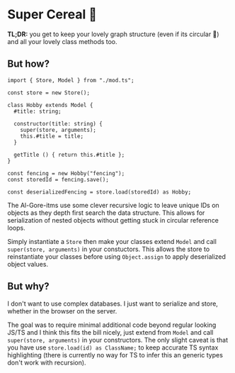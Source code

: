 # Super Cereal 🥣

**TL;DR:** you get to keep your lovely graph structure (even if its circular 🤯) and all your lovely class methods too.

## But how?

```
import { Store, Model } from "./mod.ts";

const store = new Store();

class Hobby extends Model {
  #title: string;
  
  constructor(title: string) {
    super(store, arguments);
    this.#title = title;
  }

  getTitle () { return this.#title };
}

const fencing = new Hobby("fencing");
const storedId = fencing.save();

const deserializedFencing = store.load(storedId) as Hobby;
```

The Al-Gore-itms use some clever recursive logic to leave unique IDs on objects as they depth first search the data structure. This allows for serialization of nested objects without getting stuck in circular reference loops.

Simply instantiate a `Store` then make your classes extend `Model` and call `super(store, arguments)` in your constuctors. This allows the store to reinstantiate your classes before  using `Object.assign` to apply deserialized object values.

## But why?

I don't want to use complex databases. I just want to serialize and store, whether in the browser on the server. 

The goal was to require minimal additional code beyond regular looking JS/TS and I think this fits the bill nicely, just extend from `Model` and call `super(store, arguments)` in your constructors. The only slight caveat is that you have use `store.load(id) as ClassName;` to keep accurate TS syntax highlighting (there is currently no way for TS to infer this an generic types don't work with recursion).

